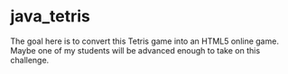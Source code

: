 # java_tetris

The goal here is to convert this Tetris game into an HTML5 online game.  Maybe one of my students will be advanced enough to take on this challenge.

